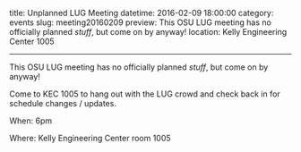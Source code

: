 title: Unplanned LUG Meeting
datetime: 2016-02-09 18:00:00
category: events
slug: meeting20160209
preview: This OSU LUG meeting has no officially planned *stuff*, but come on by anyway!
location: Kelly Engineering Center 1005

---

This OSU LUG meeting has no officially planned *stuff*, but come on by anyway!

Come to KEC 1005 to hang out with the LUG crowd and check back in for schedule changes / updates.

When: 6pm

Where: Kelly Engineering Center room 1005

